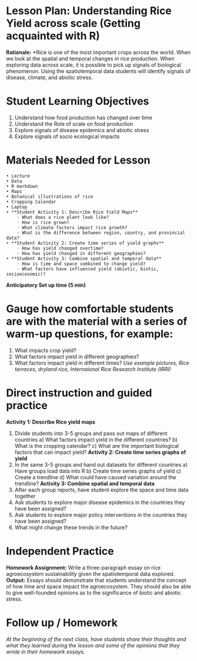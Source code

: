 # Lesson Plan: Understanding Rice Yield across scale (Getting acquainted with R)
**Rationale:** *Rice is one of the most important crops across the world. When we look at the spatial and temporal changes in rice production. When exploring data across scale, it is possible to pick up signals of biological phenomenon. Using the spatiotemporal data students will identify signals of disease, climate, and abiotic stress. 

# Student Learning Objectives 
1) Understand how food production has changed over time
2) Understand the Role of scale on food production
3) Explore signals of disease epidemics and abiotic stress
4) Explore signals of socio ecological impacts
# Materials Needed for Lesson
    • Lecture
    • Data
    • R markdown
    • Maps
    • Botanical illustrations of rice
    • Cropping Calendar
    • Laptop
    • **Student Activity 1: Describe Rice Yield Maps**
        ◦ What does a rice plant look like?
        ◦ How is rice grown?
        ◦ What climate factors impact rice growth?
        ◦ What is the difference between region, country, and provincial data?
    • **Student Activity 2: Create time series of yield graphs**
        ◦ How has yield changed overtime?
        ◦ How has yield changed in different geographies? 
    • **Student Activity 3: Combine spatial and temporal data**
        ◦ How is time and space combined to change yield?
        ◦ What factors have influenced yield (abiotic, biotic, socioeconomic)? 
**Anticipatory Set up time (5 min)**
# Gauge how comfortable students are with the material with a series of warm-up questions, for example:
1) What impacts crop yield?
2)  What factors impact yield in different geographies?
3)   What factors impact yield in different times?
*Use example pictures, Rice terraces, dryland rice, Internaional Rice Research Institute (IRRI)*
# Direct instruction and guided practice
**Activity 1: Describe Rice yield maps**
1) Divide students into 3-5 groups and pass out maps of different countries
  a) What factors impact yield in the different countries? 
  b) What is the cropping calendar?
  c) What are the important biological factors that can impact yield?
**Activity 2: Create time series graphs of yield**
1) In the same 3-5 groups and hand out datasets for different countries
  a) Have groups load data into R
  b) Create time series graphs of yield
  c) Create a trendline
  d) What could have caused variation around the trendline?
**Activity 3: Combine spatial and temporal data**
1) After each group reports, have student explore the space and time data together
2)  Ask students to explore major disease epidemics in the countries they have been assigned?
3) Ask students to explore major policy interventions in the countries they have been assigned?
4)  What might change these trends in the future?

# Independent Practice 
**Homework Assignment:** Write a three-paragraph essay on rice agroecosystem sustainability given the spatiotemporal data explored. 
**Output:** Essays should demonstrate that students understand the concept of how time and space impact the agroecosystem. They should also be able to give well-founded opinions as to the significance of biotic and abiotic stress.
# Follow up / Homework
*At the beginning of the next class, have students share their thoughts and what they learned during the 
lesson and some of the opinions that they wrote in their homework essays.*
